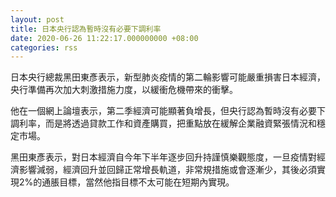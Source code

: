 ```yaml
---
layout: post
title: 日本央行認為暫時沒有必要下調利率
date: 2020-06-26 11:22:17.000000000 +08:00
categories: rss
---
```


日本央行總裁黑田東彥表示，新型肺炎疫情的第二輪影響可能嚴重損害日本經濟，央行準備再次加大刺激措施力度，以緩衝危機帶來的衝擊。

他在一個網上論壇表示，第二季經濟可能顯著負增長，但央行認為暫時沒有必要下調利率，而是將透過貸款工作和資產購買，把重點放在緩解企業融資緊張情況和穩定市場。

黑田東彥表示，對日本經濟自今年下半年逐步回升持謹慎樂觀態度，一旦疫情對經濟影響減弱，經濟回升並回歸正常增長軌道，非常規措施或會逐漸少，其後必須實現2%的通脹目標，當然他指目標不太可能在短期內實現。
